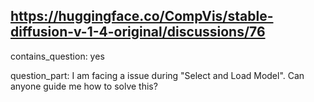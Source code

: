 ## https://huggingface.co/CompVis/stable-diffusion-v-1-4-original/discussions/76

contains_question: yes

question_part: I am facing a issue during "Select and Load Model". Can anyone guide me how to solve this?
